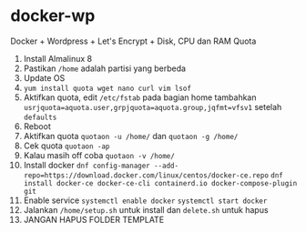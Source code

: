 # docker-wp
Docker + Wordpress + Let's Encrypt + Disk, CPU dan RAM Quota

1. Install Almalinux 8
2. Pastikan `/home` adalah partisi yang berbeda
3. Update OS
4. `yum install quota wget nano curl vim lsof`
4. Aktifkan quota, edit `/etc/fstab` pada bagian home tambahkan `usrjquota=aquota.user,grpjquota=aquota.group,jqfmt=vfsv1` setelah `defaults`
5. Reboot
6. Aktifkan quota `quotaon -u /home/` dan `quotaon -g /home/`
7. Cek quota `quotaon -ap`
8. Kalau masih off coba `quotaon -v /home/`
9. Install docker `dnf config-manager --add-repo=https://download.docker.com/linux/centos/docker-ce.repo` `dnf install docker-ce docker-ce-cli containerd.io docker-compose-plugin git`
10. Enable service `systemctl enable docker` `systemctl start docker`
10. Jalankan `/home/setup.sh` untuk install dan `delete.sh` untuk hapus
11. JANGAN HAPUS FOLDER TEMPLATE
